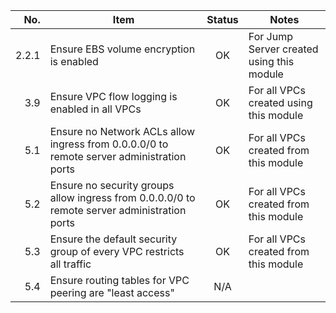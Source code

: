 |   No. | Item                                                                                                               | Status  | Notes                                                                                                                                 |
| ----: | ------------------------------------------------------------------------------------------------------------------ | :-----: | ------------------------------------------------------------------------------------------------------------------------------------- |
| 2.2.1 | Ensure EBS volume encryption is enabled                                                                            |   OK    |                   For Jump Server created using this module                                                                                                                    |
|   3.9 | Ensure VPC flow logging is enabled in all VPCs                                                                     | OK |                               For all VPCs created using this module                                                     |
|   5.1 | Ensure no Network ACLs allow ingress from 0.0.0.0/0 to remote server administration ports                          | OK      | For all VPCs created from this module                                                                |
|   5.2 | Ensure no security groups allow ingress from 0.0.0.0/0 to remote server administration ports                       | OK | For all VPCs created from this module                                                                   |
|   5.3 | Ensure the default security group of every VPC restricts all traffic                                               |   OK    |  For all VPCs created from this module                                                                                                                                       |
|   5.4 | Ensure routing tables for VPC peering are "least access"                                                           |   N/A   |                                                                                                                                       |
